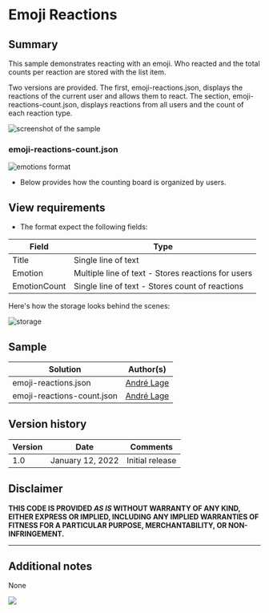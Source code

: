 # Emoji Reactions

## Summary

This sample demonstrates reacting with an emoji. Who reacted and the total counts per reaction are stored with the list item.

Two versions are provided. The first, emoji-reactions.json, displays the reactions of the current user and allows them to react. The section, emoji-reactions-count.json, displays reactions from all users and the count of each reaction type.

![screenshot of the sample](./assets/screenshot.png)

### emoji-reactions-count.json

![emotions format](./assets/screenshotCount.png)

  - Below provides how the counting board is organized by users.

## View requirements
- The format expect the following fields:

Field |Type
--------|---------
Title | Single line of text 
Emotion | Multiple line of text - Stores reactions for users
EmotionCount | Single line of text  - Stores count of reactions

Here's how the storage looks behind the scenes:

![storage](./assets/UnformattedColumns.png)

## Sample

Solution|Author(s)
--------|---------
emoji-reactions.json | [André Lage](https://github.com/aaclage)
emoji-reactions-count.json | [André Lage](https://github.com/aaclage)

## Version history

Version|Date|Comments
-------|----|--------
1.0|January 12, 2022|Initial release

## Disclaimer

**THIS CODE IS PROVIDED *AS IS* WITHOUT WARRANTY OF ANY KIND, EITHER EXPRESS OR IMPLIED, INCLUDING ANY IMPLIED WARRANTIES OF FITNESS FOR A PARTICULAR PURPOSE, MERCHANTABILITY, OR NON-INFRINGEMENT.**

---

## Additional notes
None

<img src="https://pnptelemetry.azurewebsites.net/list-formatting/view-samples/emoji-reactions" />
